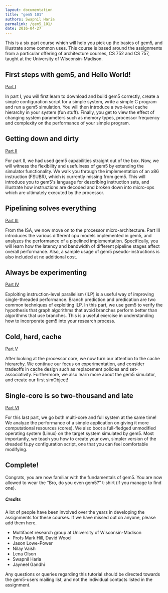 ```yaml
---
layout: documentation
title: "gem5 101"
authors: Swapnil Haria
permalink: /gem5_101/
date: 2016-04-27
---
```



This is a six part course which will help you pick up the basics of gem5, and
illustrate some common uses. This course is based around the assignments from a
particular offering of architecture courses, CS 752 and CS 757, taught at the
University of Wisconsin-Madison.

## First steps with gem5, and Hello World!
[Part I](http://pages.cs.wisc.edu/~david/courses/cs752/Fall2015/wiki/index.php?n=Main.Homework1)

In part I, you will first learn to download and build gem5 correctly, create a simple configuration script for a simple system, write a simple C program and run a gem5 simulation. You will then introduce a two-level cache hierarchy in your system (fun stuff). Finally, you get to view the effect of changing system parameters such as memory types, processor frequency and complexity on the performance of your simple program.

## Getting down and dirty
[Part II](http://pages.cs.wisc.edu/~david/courses/cs752/Fall2015/wiki/index.php?n=Main.Homework2)

For part II, we had used gem5 capabilities straight out of the box. Now, we will witness the flexibility and usefulness of gem5 by extending the simulator functionality. We walk you through the implementation of an x86 instruction (FSUBR), which is currently missing from gem5. This will introduce you to gem5's language for describing instruction sets, and illustrate how instructions are decoded and broken down into micro-ops which are ultimately executed by the processor.

## Pipelining solves everything
[Part III](http://pages.cs.wisc.edu/~david/courses/cs752/Fall2015/wiki/index.php?n=Main.Homework3)

From the ISA, we now move on to the processor micro-architecture. Part III introduces the various different cpu models implemented in gem5, and analyzes the performance of a pipelined implementation. Specifically, you will learn how the latency and bandwidth of different pipeline stages affect overall performance. Also, a sample usage of gem5 pseudo-instructions is also included at no additional cost.

## Always be experimenting
[Part IV](http://pages.cs.wisc.edu/~david/courses/cs752/Fall2015/wiki/index.php?n=Main.Homework4)

Exploiting instruction-level parallelism (ILP) is a useful way of improving single-threaded performance. Branch prediction and predication are two common techniques of exploiting ILP. In this part, we use gem5 to verify the hypothesis that graph algorithms that avoid branches perform better than algorithms that use branches. This is a useful exercise in understanding how to incorporate gem5 into your research process.

## Cold, hard, cache
[Part V](http://pages.cs.wisc.edu/~david/courses/cs752/Fall2015/wiki/index.php?n=Main.Homework5)

After looking at the processor core, we now turn our attention to the cache hierarchy. We continue our focus on experimentation, and consider tradeoffs in cache design such as replacement policies and set-associativity. Furthermore, we also learn more about the gem5 simulator, and create our first simObject!

## Single-core is so two-thousand and late
[Part VI](http://pages.cs.wisc.edu/~markhill/cs757/Spring2016/wiki/index.php?n=Main.Homework3)

For this last part, we go both multi-core and full system at the same time! We analyze the performance of a simple application on giving it more computational resources (cores). We also boot a full-fledged unmodified operating system (Linux) on the target system simulated by gem5. Most importantly, we teach you how to create your own, simpler version of the dreaded fs.py configuration script, one that you can feel comfortable modifying.

## Complete!
Congrats, you are now familiar with the fundamentals of gem5. You are now allowed to wear the “Bro, do you even gem5?” t-shirt (if you manage to find one).


##### Credits
A lot of people have been involved over the years in developing the assignments for these courses. If we have missed out on anyone, please add them here.
 * Multifacet research group at University of Wisconsin-Madison
 * Profs Mark Hill, David Wood
 * Jason Lowe-Power
 * Nilay Vaish
 * Lena Olson
 * Swapnil Haria
 * Jayneel Gandhi


 <div class="alert alert-dark" role="alert">
 Any questions or queries regarding this tutorial should be
 directed towards the gem5-users mailing list, and not the individual
 contacts listed in the assignment.
 </div>
